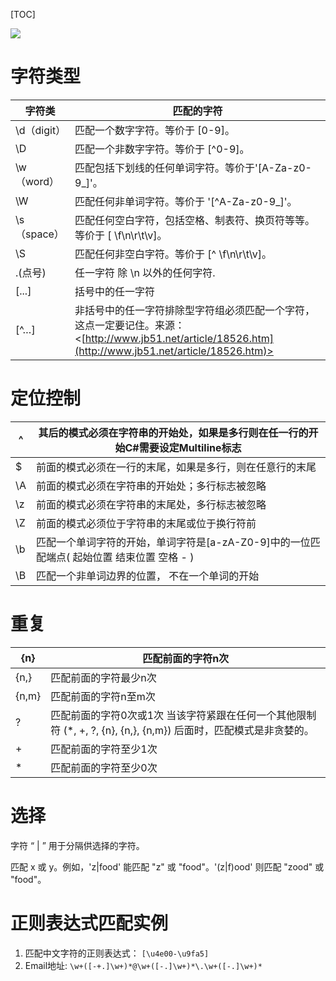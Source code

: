 [TOC]

![](https://ws2.sinaimg.cn/large/006tKfTcly1fkj0vt36khj30xb10ejvs.jpg)





# 字符类型



| 字符类       | 匹配的字符                                    |
| --------- | ---------------------------------------- |
| \d（digit） | 匹配一个数字字符。等价于 [0-9]。                      |
| \D        | 匹配一个非数字字符。等价于 [^0-9]。                    |
| \w（word）  | 匹配包括下划线的任何单词字符。等价于'[A-Za-z0-9_]'。        |
| \W        | 匹配任何非单词字符。等价于 '[^A-Za-z0-9_]'。           |
| \s（space） | 匹配任何空白字符，包括空格、制表符、换页符等等。等价于 [ \f\n\r\t\v]。 |
| \S        | 匹配任何非空白字符。等价于 [^ \f\n\r\t\v]。            |
| .(点号)     | 任一字符 除 \n 以外的任何字符.                       |
| [...]     | 括号中的任一字符                                 |
| [^…]      | 非括号中的任一字符排除型字符组必须匹配一个字符，这点一定要记住。来源： <[http://www.jb51.net/article/18526.htm](http://www.jb51.net/article/18526.htm)> |

# 定位控制



| ^    | 其后的模式必须在字符串的开始处，如果是多行则在任一行的开始C#需要设定Multiline标志 |
| ---- | ---------------------------------------- |
| $    | 前面的模式必须在一行的末尾，如果是多行，则在任意行的末尾             |
| \A   | 前面的模式必须在字符串的开始处；多行标志被忽略                  |
| \z   | 前面的模式必须在字符串的末尾处，多行标志被忽略                  |
| \Z   | 前面的模式必须位于字符串的末尾或位于换行符前                   |
| \b   | 匹配一个单词字符的开始，单词字符是[a-zA-Z0-9]中的一位匹配端点( 起始位置 结束位置 空格 - ) |
| \B   | 匹配一个非单词边界的位置， 不在一个单词的开始                  |



# 重复

| {n}   | 匹配前面的字符n次                                |
| ----- | ---------------------------------------- |
| {n,}  | 匹配前面的字符最少n次                              |
| {n,m} | 匹配前面的字符n至m次                              |
| ?     | 匹配前面的字符0次或1次  当该字符紧跟在任何一个其他限制符 (*, +, ?, {n}, {n,}, {n,m}) 后面时，匹配模式是非贪婪的。 |
| +     | 匹配前面的字符至少1次                              |
| *     | 匹配前面的字符至少0次                              |

# 选择

字符 “ |  ” 用于分隔供选择的字符。

匹配 x 或 y。例如，'z|food' 能匹配 "z" 或 "food"。'(z|f)ood' 则匹配 "zood" 或 "food"。



# 正则表达式匹配实例

1. 匹配中文字符的正则表达式：   `[\u4e00-\u9fa5]  `
2. Email地址: `\w+([-+.]\w+)*@\w+([-.]\w+)*\.\w+([-.]\w+)*  `











